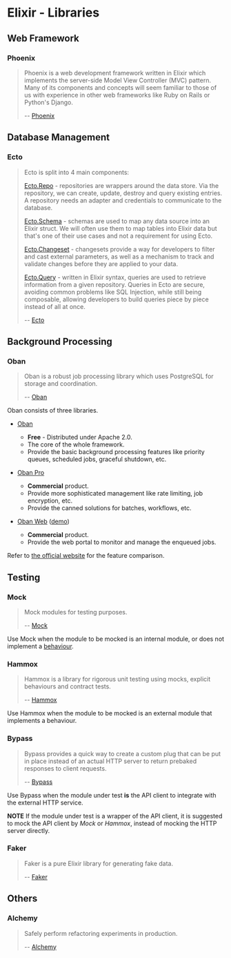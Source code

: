 # Elixir - Libraries

## Web Framework

### Phoenix

> Phoenix is a web development framework written in Elixir which implements the server-side Model View Controller (MVC)
> pattern. Many of its components and concepts will seem familiar to those of us with experience in other web
> frameworks like Ruby on Rails or Python's Django.
>
> -- [Phoenix](https://hexdocs.pm/phoenix/overview.html)

## Database Management

### Ecto

> Ecto is split into 4 main components:
>
> [Ecto.Repo](https://hexdocs.pm/ecto/Ecto.Repo.html) - repositories are wrappers around the data store. Via the
> repository, we can create, update, destroy and query existing entries. A repository needs an adapter and credentials
> to communicate to the database.
>
> [Ecto.Schema](https://hexdocs.pm/ecto/Ecto.Schema.html) - schemas are used to map any data source into an Elixir
> struct. We will often use them to map tables into Elixir data but that's one of their use cases and not a requirement
> for using Ecto.
>
> [Ecto.Changeset](https://hexdocs.pm/ecto/Ecto.Changeset.html) - changesets provide a way for developers to filter and
> cast external parameters, as well as a mechanism to track and validate changes before they are applied to your data.
>
> [Ecto.Query](https://hexdocs.pm/ecto/Ecto.Query.html) - written in Elixir syntax, queries are used to retrieve
> information from a given repository. Queries in Ecto are secure, avoiding common problems like SQL Injection, while
> still being composable, allowing developers to build queries piece by piece instead of all at once.
>
> -- [Ecto](https://hexdocs.pm/ecto/Ecto.html)

## Background Processing

### Oban

> Oban is a robust job processing library which uses PostgreSQL for storage and coordination.
>
> -- [Oban](https://hexdocs.pm/oban/Oban.html)

Oban consists of three libraries.

- [Oban](https://hexdocs.pm/oban/Oban.html)

  - **Free** - Distributed under Apache 2.0.
  - The core of the whole framework.
  - Provide the basic background processing features like priority queues, scheduled jobs, graceful shutdown, etc.

- [Oban Pro](https://getoban.pro/docs/pro/overview.html)

  - **Commercial** product.
  - Provide more sophisticated management like rate limiting, job encryption, etc.
  - Provide the canned solutions for batches, workflows, etc.

- [Oban Web](https://getoban.pro/docs/web/overview.html) ([demo](https://getoban.pro/oban))

  - **Commercial** product.
  - Provide the web portal to monitor and manage the enqueued jobs.

Refer to [the official website](https://getoban.pro/#feature-comparison) for the feature comparison.

## Testing

### Mock

> Mock modules for testing purposes.
>
> -- [Mock](https://hexdocs.pm/mock/Mock.html)

Use Mock when the module to be mocked is an internal module, or does not implement a
[behaviour](https://hexdocs.pm/elixir/1.4.5/behaviours.html).

### Hammox

> Hammox is a library for rigorous unit testing using mocks, explicit behaviours and contract tests.
>
> -- [Hammox](https://hexdocs.pm/hammox/Hammox.html)

Use Hammox when the module to be mocked is an external module that implements a behaviour.

### Bypass

> Bypass provides a quick way to create a custom plug that can be put in place instead of an actual HTTP server to return
> prebaked responses to client requests.
>
> -- [Bypass](https://hexdocs.pm/bypass/Bypass.html)

Use Bypass when the module under test **is** the API client to integrate with the external HTTP service.

**NOTE** If the module under test is a wrapper of the API client, it is suggested to mock the API client by _Mock_ or
_Hammox_, instead of mocking the HTTP server directly.

### Faker

> Faker is a pure Elixir library for generating fake data.
>
> -- [Faker](https://hexdocs.pm/faker/readme.html)

## Others

### Alchemy

> Safely perform refactoring experiments in production.
>
> -- [Alchemy](https://hexdocs.pm/alchemy/readme.html)
